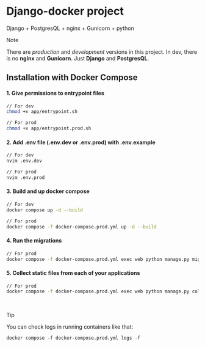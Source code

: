 # Django-docker project

Django + PostgresQL + nginx + Gunicorn + python

> [!NOTE]
> There are _production_ and _development_ versions in this project.
> In dev, there is no **nginx** and **Gunicorn**. Just **Django** and **PostgresQL**.

## Installation with Docker Compose

#### 1. Give permissions to entrypoint files 

```bash
// For dev
chmod +x app/entrypoint.sh

// For prod
chmod +x app/entrypoint.prod.sh
```

#### 2. Add .env file (.env.dev or .env.prod) with .env.example

```bash
// For dev
nvim .env.dev

// For prod
nvim .env.prod
```

#### 3. Build and up docker compose

```bash
// For dev
docker compose up -d --build

// For prod
docker compose -f docker-compose.prod.yml up -d --build
```

#### 4. Run the migrations

```bash
// For prod
docker compose -f docker-compose.prod.yml exec web python manage.py migrate --noinput
```

#### 5. Collect static files from each of your applications 

```bash
// For prod
docker compose -f docker-compose.prod.yml exec web python manage.py collectstatic --no-input --clear
```
<br/>

> [!TIP]
> You can check logs in running containers like that:
> ```
> docker compose -f docker-compose.prod.yml logs -f
> 
> ```

